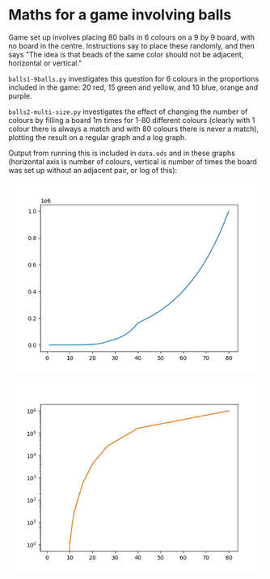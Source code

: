 # Maths for a game involving balls

Game set up involves placing 80 balls in 6 colours on a 9 by 9 board, with no board in the centre. Instructions say to place these randomly, and then says "The idea is that beads of the same color should not be adjacent, horizontal or vertical."

`balls1-9balls.py` investigates this question for 6 colours in the proportions included in the game: 20 red, 15 green and yellow, and 10 blue, orange and purple. 

`balls2-multi-size.py` investigates the effect of changing the number of colours by filling a board 1m times for 1-80 different colours (clearly with 1 colour there is always a match and with 80 colours there is never a match), plotting the result on a regular graph and a log graph. 

Output from running this is included in `data.ods` and in these graphs (horizontal axis is number of colours, vertical is number of times the board was set up without an adjacent pair, or log of this):

![Plot curves generally upwards, there is a pronounced bump at 40](multiball-1m-runs-regular-plot.png)

![Plot starts steep and levels off, several less smooth points, most pronounced at 40](multiball-1m-runs-log-plot.png)
